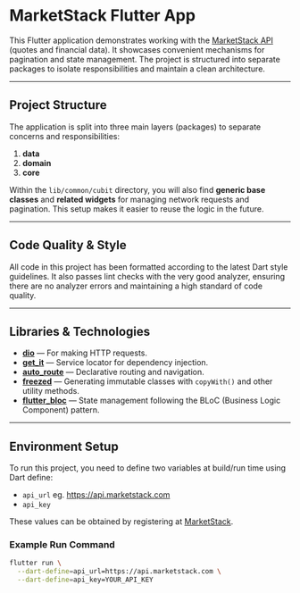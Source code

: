 # MarketStack Flutter App

This Flutter application demonstrates working with the [MarketStack API](https://marketstack.com) (quotes and financial data). It showcases convenient mechanisms for pagination and state management. The project is structured into separate packages to isolate responsibilities and maintain a clean architecture.

---

## Project Structure

The application is split into three main layers (packages) to separate concerns and responsibilities:

1. **data**  
2. **domain**  
3. **core**  

Within the `lib/common/cubit` directory, you will also find **generic base classes** and **related widgets** for managing network requests and pagination. This setup makes it easier to reuse the logic in the future.

---
## Code Quality & Style

All code in this project has been formatted according to the latest Dart style guidelines. It also passes lint checks with the very good analyzer, ensuring there are no analyzer errors and maintaining a high standard of code quality.

---
## Libraries & Technologies

- **[dio](https://pub.dev/packages/dio)** — For making HTTP requests.
- **[get_it](https://pub.dev/packages/get_it)** — Service locator for dependency injection.
- **[auto_route](https://pub.dev/packages/auto_route)** — Declarative routing and navigation.
- **[freezed](https://pub.dev/packages/freezed)** — Generating immutable classes with `copyWith()` and other utility methods.
- **[flutter_bloc](https://pub.dev/packages/flutter_bloc)** — State management following the BLoC (Business Logic Component) pattern.

---

## Environment Setup

To run this project, you need to define two variables at build/run time using Dart define:

- `api_url` eg. https://api.marketstack.com
- `api_key`

These values can be obtained by registering at [MarketStack](https://marketstack.com).

### Example Run Command

```bash
flutter run \
  --dart-define=api_url=https://api.marketstack.com \
  --dart-define=api_key=YOUR_API_KEY
```